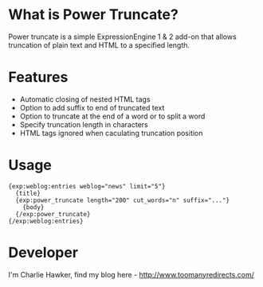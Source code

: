 What is Power Truncate?
=======================

Power truncate is a simple ExpressionEngine 1 & 2 add-on that allows truncation of plain text and HTML to a specified length.

Features
========

* Automatic closing of nested HTML tags
* Option to add suffix to end of truncated text
* Option to truncate at the end of a word or to split a word
* Specify truncation length in characters
* HTML tags ignored when caculating truncation position

Usage
=====

    {exp:weblog:entries weblog="news" limit="5"}
      {title}
      {exp:power_truncate length="200" cut_words="n" suffix="..."}
        {body}
      {/exp:power_truncate}
    {/exp:weblog:entries}

Developer
=========

I'm Charlie Hawker, find my blog here - http://www.toomanyredirects.com/
